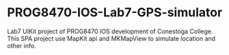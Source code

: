 # PROG8470-IOS-Lab7-GPS-simulator
Lab7 UIKit project of PROG8470 IOS development of Conestoga College. This SPA project use MapKit api and MKMapView to simulate location and other info.
